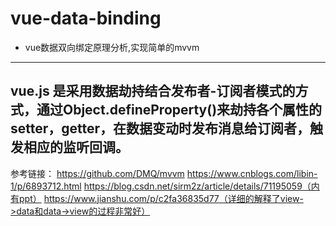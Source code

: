 # vue-data-binding
- vue数据双向绑定原理分析,实现简单的mvvm
------
vue.js 是采用数据劫持结合发布者-订阅者模式的方式，通过Object.defineProperty()来劫持各个属性的setter，getter，在数据变动时发布消息给订阅者，触发相应的监听回调。
------
参考链接：
https://github.com/DMQ/mvvm
https://www.cnblogs.com/libin-1/p/6893712.html
https://blog.csdn.net/sirm2z/article/details/71195059（内有ppt）
https://www.jianshu.com/p/c2fa36835d77（详细的解释了view->data和data->view的过程非常好）